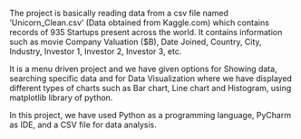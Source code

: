 The project is basically reading data from a csv file named ‘Unicorn_Clean.csv’ (Data obtained from Kaggle.com) which contains records of 935 Startups present across the world. It contains information such as movie Company Valuation ($B), Date Joined, Country, City, Industry, Investor 1, Investor 2, Investor 3, etc.

It is a menu driven project and we have given options for Showing data, searching specific data and for Data Visualization where we have displayed different types of charts such as Bar chart, Line chart and Histogram, using matplotlib library of python.

In this project, we have used Python as a programming language, PyCharm as IDE, and a CSV file for data analysis.
